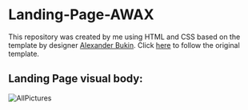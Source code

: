 # Landing-Page-AWAX


This repository was created by me using HTML and CSS based on the template by designer [Alexander Bukin](https://www.behance.net/bagd). Click [here](https://www.behance.net/gallery/58301549/free-landing-page) to follow the original template.


## Landing Page visual body:

![AllPictures](https://user-images.githubusercontent.com/101594080/186846545-906ed3b0-0c55-4928-ba1a-942bd6937830.jpg)
